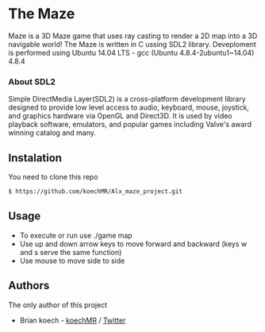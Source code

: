 # The Maze

Maze is a 3D Maze game that uses ray casting to render a 2D map into a 3D navigable world!
The Maze is written in C ussing SDL2 library. Deveploment is performed using Ubuntu 14.04 LTS - gcc (Ubuntu 4.8.4-2ubuntu1~14.04) 4.8.4

### About SDL2 

Simple DirectMedia Layer(SDL2) is a cross-platform development library designed to provide low level access to audio, keyboard, mouse, joystick, and graphics hardware via OpenGL and Direct3D. It is used by video playback software, emulators, and popular games including Valve's award winning catalog and many.

## Instalation 

You need to clone this repo
```sh
$ https://github.com/koechMR/Alx_maze_project.git
```
## Usage 
* To execute or run use ./game map
* Use up and down arrow keys to move forward and backward (keys w and s serve the same function)
* Use mouse to move side to side

## Authors
The only author of this project

- Brian koech - [koechMR](https://github.com/koechMR) / [Twitter](https://twitter.com/Brian_ke01)

